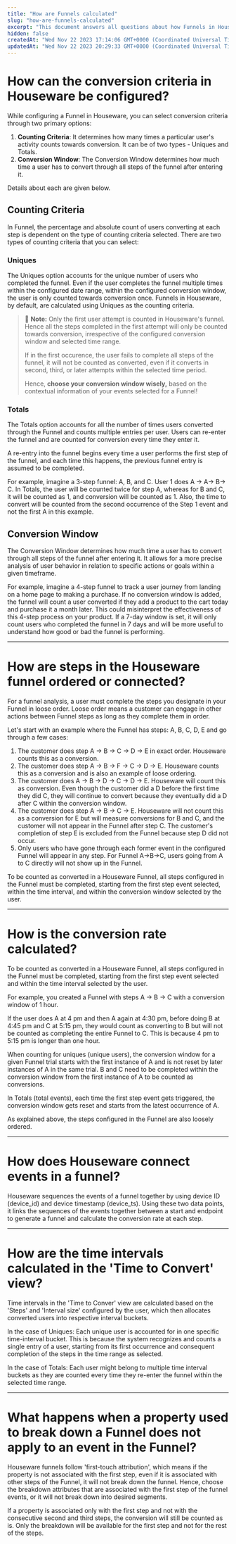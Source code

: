 ```yaml
---
title: "How are Funnels calculated"
slug: "how-are-funnels-calculated"
excerpt: "This document answers all questions about how Funnels in Houseware are calculated"
hidden: false
createdAt: "Wed Nov 22 2023 17:14:06 GMT+0000 (Coordinated Universal Time)"
updatedAt: "Wed Nov 22 2023 20:29:33 GMT+0000 (Coordinated Universal Time)"
---
```

# How can the conversion criteria in Houseware be configured?

While configuring a Funnel in Houseware, you can select conversion criteria through two primary options:

1. **Counting Criteria**: It determines how many times a particular user's activity counts towards conversion. It can be of two types - Uniques and Totals.
2. **Conversion Window**: The Conversion Window determines how much time a user has to convert through all steps of the funnel after entering it.

Details about each are given below.

## Counting Criteria

In Funnel, the percentage and absolute count of users converting at each step is dependent on the type of counting criteria selected. There are two types of counting criteria that you can select:

### Uniques

The Uniques option accounts for the unique number of users who completed the funnel. Even if the user completes the funnel multiple times within the configured date range, within the configured conversion window, the user is only counted towards conversion once. Funnels in Houseware, by default, are calculated using Uniques as the counting criteria.

> 👀 **Note:** Only the first user attempt is counted in Houseware's funnel. Hence all the steps completed in the first attempt will only be counted towards conversion, irrespective of the configured conversion window and selected time range. 
> 
> If in the first occurence, the user fails to complete all steps of the funnel, it will not be counted as converted, even if it converts in second, third, or later attempts within the selected time period.
> 
> Hence, **choose your conversion window wisely,** based on the contextual information of your events selected for a Funnel!

### Totals

The Totals option accounts for all the number of times users converted through the Funnel and counts multiple entries per user. Users can re-enter the funnel and are counted for conversion every time they enter it. 

A re-entry into the funnel begins every time a user performs the first step of the funnel, and each time this happens, the previous funnel entry is assumed to be completed.

For example, imagine a 3-step funnel: A, B, and C. User 1 does A -> A-> B-> C. In Totals, the user will be counted twice for step A, whereas for B and C, it will be counted as 1, and conversion will be counted as 1. Also, the time to convert will be counted from the second occurrence of the Step 1 event and not the first A in this example.

## Conversion Window

The Conversion Window determines how much time a user has to convert through all steps of the funnel after entering it. It allows for a more precise analysis of user behavior in relation to specific actions or goals within a given timeframe. 

For example, imagine a 4-step funnel to track a user journey from landing on a home page to making a purchase. If no conversion window is added, the funnel will count a user converted if they add a product to the cart today and purchase it a month later. This could misinterpret the effectiveness of this 4-step process on your product. If a 7-day window is set, it will only count users who completed the funnel in 7 days and will be more useful to understand how good or bad the funnel is performing.

***

# How are steps in the Houseware funnel ordered or connected?

For a funnel analysis, a user must complete the steps you designate in your Funnel in loose order. Loose order means a customer can engage in other actions between Funnel steps as long as they complete them in order.

Let's start with an example where the Funnel has steps: A, B, C, D, E and go through a few cases:

1. The customer does step A -> B -> C -> D -> E in exact order. Houseware counts this as a conversion.
2. The customer does step A -> B -> F -> C -> D -> E. Houseware counts this as a conversion and is also an example of loose ordering.
3. The customer does A -> B -> D -> C -> D -> E. Houseware will count this as conversion. Even though the customer did a D before the first time they did C, they will continue to convert because they eventually did a D after C within the conversion window.
4. The customer does step A -> B -> C -> E. Houseware will not count this as a conversion for E but will measure conversions for B and C, and the customer will not appear in the Funnel after step C. The customer's completion of step E is excluded from the Funnel because step D did not occur.
5. Only users who have gone through each former event in the configured Funnel will appear in any step. For Funnel A->B->C, users going from A to C directly will not show up in the Funnel.

To be counted as converted in a Houseware Funnel, all steps configured in the Funnel must be completed, starting from the first step event selected, within the time interval, and within the conversion window selected by the user.

***

# How is the conversion rate calculated?

To be counted as converted in a Houseware Funnel, all steps configured in the Funnel must be completed, starting from the first step event selected and within the time interval selected by the user.

For example, you created a Funnel with steps A -> B -> C with a conversion window of 1 hour.

If the user does A at 4 pm and then A again at 4:30 pm, before doing B at 4:45 pm and C at 5:15 pm, they would count as converting to B but will not be counted as completing the entire Funnel to C. This is because 4 pm to 5:15 pm is longer than one hour.

When counting for uniques (unique users), the conversion window for a given Funnel trial starts with the first instance of A and is not reset by later instances of A in the same trial. B and C need to be completed within the conversion window from the first instance of A to be counted as conversions.

In Totals (total events), each time the first step event gets triggered, the conversion window gets reset and starts from the latest occurrence of A.

As explained above, the steps configured in the Funnel are also loosely ordered.

***

# How does Houseware connect events in a funnel?

Houseware sequences the events of a funnel together by using device ID (device_id) and device timestamp (device_ts). Using these two data points, it links the sequences of the events together between a start and endpoint to generate a funnel and calculate the conversion rate at each step.

***

# How are the time intervals calculated in the 'Time to Convert' view?

Time intervals in the 'Time to Conver' view are calculated based on the 'Steps' and 'Interval size' configured by the user, which then allocates converted users into respective interval buckets.

In the case of Uniques: Each unique user is accounted for in one specific time-interval bucket. This is because the system recognizes and counts a single entry of a user, starting from its first occurrence and consequent completion of the steps in the time range as selected.

In the case of Totals: Each user might belong to multiple time interval buckets as they are counted every time they re-enter the funnel within the selected time range.

***

# What happens when a property used to break down a Funnel does not apply to an event in the Funnel?

 Houseware funnels follow 'first-touch attribution', which means if the property is not associated with the first step, even if it is associated with other steps of the Funnel, it will not break down the funnel. Hence, choose the breakdown attributes that are associated with the first step of the funnel events, or it will not break down into desired segments.

If a property is associated only with the first step and not with the consecutive second and third steps, the conversion will still be counted as is. Only the breakdown will be available for the first step and not for the rest of the steps.
